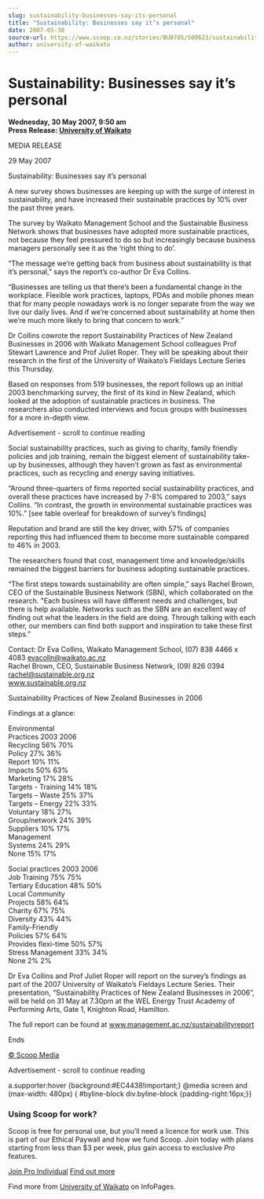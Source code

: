 ```yaml
---
slug: sustainability-businesses-say-its-personal
title: "Sustainability: Businesses say it’s personal"
date: 2007-05-30
source-url: https://www.scoop.co.nz/stories/BU0705/S00623/sustainability-businesses-say-its-personal.htm
author: university-of-waikato
---
```

Sustainability: Businesses say it’s personal
============================================

**Wednesday, 30 May 2007, 9:50 am**  
**Press Release: [University of Waikato](https://info.scoop.co.nz/University_of_Waikato)**

MEDIA RELEASE

29 May 2007

Sustainability: Businesses say it’s personal

A new survey shows businesses are keeping up with the surge of interest in sustainability, and have increased their sustainable practices by 10% over the past three years.

The survey by Waikato Management School and the Sustainable Business Network shows that businesses have adopted more sustainable practices, not because they feel pressured to do so but increasingly because business managers personally see it as the ‘right thing to do’.

“The message we’re getting back from business about sustainability is that it’s personal,” says the report’s co-author Dr Eva Collins.

“Businesses are telling us that there’s been a fundamental change in the workplace. Flexible work practices, laptops, PDAs and mobile phones mean that for many people nowadays work is no longer separate from the way we live our daily lives. And if we’re concerned about sustainability at home then we’re much more likely to bring that concern to work.”

Dr Collins cowrote the report Sustainability Practices of New Zealand Businesses in 2006 with Waikato Management School colleagues Prof Stewart Lawrence and Prof Juliet Roper. They will be speaking about their research in the first of the University of Waikato’s Fieldays Lecture Series this Thursday.

Based on responses from 519 businesses, the report follows up an initial 2003 benchmarking survey, the first of its kind in New Zealand, which looked at the adoption of sustainable practices in business. The researchers also conducted interviews and focus groups with businesses for a more in-depth view.

Advertisement - scroll to continue reading





Social sustainability practices, such as giving to charity, family friendly policies and job training, remain the biggest element of sustainability take-up by businesses, although they haven’t grown as fast as environmental practices, such as recycling and energy saving initiatives.

“Around three-quarters of firms reported social sustainability practices, and overall these practices have increased by 7-8% compared to 2003,” says Collins. “In contrast, the growth in environmental sustainable practices was 10%.” \[see table overleaf for breakdown of survey’s findings\]

Reputation and brand are still the key driver, with 57% of companies reporting this had influenced them to become more sustainable compared to 46% in 2003.

The researchers found that cost, management time and knowledge/skills remained the biggest barriers for business adopting sustainable practices.

“The first steps towards sustainability are often simple," says Rachel Brown, CEO of the Sustainable Business Network (SBN), which collaborated on the research. "Each business will have different needs and challenges, but there is help available. Networks such as the SBN are an excellent way of finding out what the leaders in the field are doing. Through talking with each other, our members can find both support and inspiration to take these first steps.”

  
Contact: Dr Eva Collins, Waikato Management School, (07) 838 4466 x 4083 evacolln@waikato.ac.nz  
Rachel Brown, CEO, Sustainable Business Network, (09) 826 0394 rachel@sustainable.org.nz  
www.sustainable.org.nz

Sustainability Practices of New Zealand Businesses in 2006

Findings at a glance:

Environmental  
Practices 2003 2006  
Recycling 56% 70%  
Policy 27% 36%  
Report 10% 11%  
Impacts 50% 63%  
Marketing 17% 28%  
Targets - Training 14% 18%  
Targets – Waste 25% 37%  
Targets – Energy 22% 33%  
Voluntary 18% 27%  
Group/network 24% 39%  
Suppliers 10% 17%  
Management  
Systems 24% 29%  
None 15% 17%

Social practices 2003 2006  
Job Training 75% 75%  
Tertiary Education 48% 50%  
Local Community  
Projects 58% 64%  
Charity 67% 75%  
Diversity 43% 44%  
Family-Friendly  
Policies 57% 64%  
Provides flexi-time 50% 57%  
Stress Management 33% 34%  
None 2% 2%

  
Dr Eva Collins and Prof Juliet Roper will report on the survey’s findings as part of the 2007 University of Waikato’s Fieldays Lecture Series. Their presentation, “Sustainability Practices of New Zealand Businesses in 2006”, will be held on 31 May at 7.30pm at the WEL Energy Trust Academy of Performing Arts, Gate 1, Knighton Road, Hamilton.

The full report can be found at www.management.ac.nz/sustainabilityreport

Ends

  

[© Scoop Media](http://www.scoop.co.nz/about/terms.html)  

Advertisement - scroll to continue reading



a.supporter:hover {background:#EC4438!important;} @media screen and (max-width: 480px) { #byline-block div.byline-block {padding-right:16px;}}

### Using Scoop for work?

Scoop is free for personal use, but you’ll need a licence for work use. This is part of our Ethical Paywall and how we fund Scoop. Join today with plans starting from less than $3 per week, plus gain access to exclusive _Pro_ features.  
  
[Join Pro Individual](https://pro.scoop.co.nz/Individual/?from=ProIn24) [Find out more](https://pro.scoop.co.nz/using-scoop-for-work/?from=ProIn24)

Find more from [University of Waikato](https://info.scoop.co.nz/University_of_Waikato) on InfoPages.